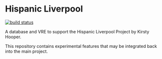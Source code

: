 # Hispanic Liverpool

[![build status](https://actechlab.warwick.ac.uk/u1572229/imperial-entanglements/badges/master/build.svg)](https://actechlab.warwick.ac.uk/u1572229/imperial-entanglements/commits/master)

A database and VRE to support the Hispanic Liverpool Project by Kirsty Hooper.

This repository contains experimental features that may be integrated back into the main project.